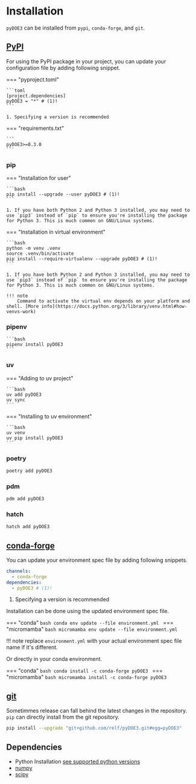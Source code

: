 # Installation

`pyDOE3` can be installed from `pypi`, `conda-forge`, and `git`.

## [PyPI](https://pypi.org/project/pyDOE3)

For using the PyPI package in your project, you can update your configuration file by adding following snippet.

=== "pyproject.toml"

    ```toml
    [project.dependencies]
    pyDOE3 = "*" # (1)!
    ```

    1. Specifying a version is recommended

=== "requirements.txt"

    ```
    pyDOE3>=0.3.0
    ```

### pip

=== "Installation for user"

    ```bash
    pip install --upgrade --user pyDOE3 # (1)!
    ```

    1. If you have both Python 2 and Python 3 installed, you may need to use `pip3` instead of `pip` to ensure you're installing the package for Python 3. This is much common on GNU/Linux systems.

=== "Installation in virtual environment"

    ```bash
    python -m venv .venv
    source .venv/bin/activate
    pip install --require-virtualenv --upgrade pyDOE3 # (1)!
    ```

    1. If you have both Python 2 and Python 3 installed, you may need to use `pip3` instead of `pip` to ensure you're installing the package for Python 3. This is much common on GNU/Linux systems.

    !!! note
        Command to activate the virtual env depends on your platform and shell. [More info](https://docs.python.org/3/library/venv.html#how-venvs-work)


### pipenv

    ```bash
    pipenv install pyDOE3
    ```

### uv

=== "Adding to uv project"

    ```bash
    uv add pyDOE3
    uv sync
    ```

=== "Installing to uv environment"

    ```bash
    uv venv
    uv pip install pyDOE3
    ```

### poetry

```bash
poetry add pyDOE3
```

### pdm

```bash
pdm add pyDOE3
```

### hatch

```bash
hatch add pyDOE3
```

## [conda-forge](https://anaconda.org/conda-forge/pydoe3)

You can update your environment spec file by adding following snippets.

```yaml title="environment.yml"
channels:
  - conda-forge
dependencies:
  - pyDOE3 # (1)!
```

1. Specifying a version is recommended

Installation can be done using the updated environment spec file.

=== "conda"
    ```bash
    conda env update --file environment.yml
    ```
=== "micromamba"
    ```bash
    micromamba env update --file environment.yml
    ```

!!! note
    replace `environment.yml` with your actual environment spec file name if it's different.

Or directly in your conda environment.

=== "conda"
    ```bash
    conda install -c conda-forge pyDOE3
    ```
=== "micromamba"
    ```bash
    micromamba install -c conda-forge pyDOE3
    ```

## [git](https://github.com/relf/pyDOE3)

Sometimmes release can fall behind the latest changes in the repository. `pip` can directly install from the git repository.

```bash
pip install --upgrade "git+github.com/relf/pyDOE3.git#egg=pyDOE3"
```

## Dependencies

* Python Installation [see supported python versions](https://devguide.python.org/versions/#supported-versions)
* [numpy](https://pypi.org/project/numpy)
* [scipy](https://pypi.org/project/scipy)
